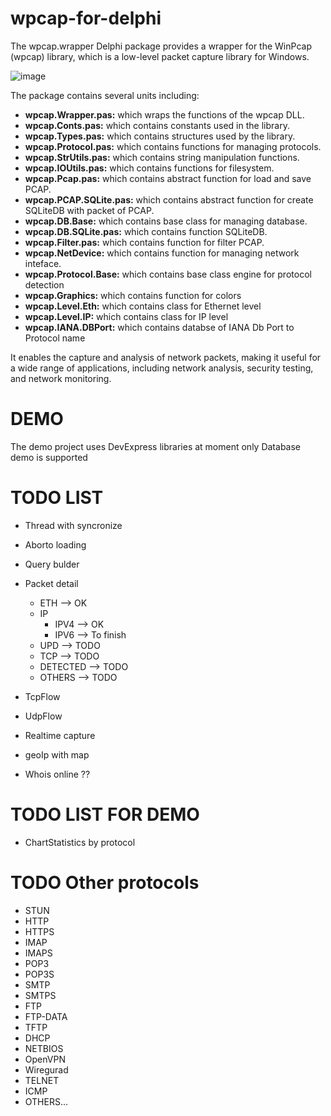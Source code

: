 # wpcap-for-delphi
The wpcap.wrapper Delphi package provides a wrapper for the WinPcap (wpcap) library, which is a low-level packet capture library for Windows.

![image](https://user-images.githubusercontent.com/11525545/219985631-ab9cd5a4-b956-4a6f-bb6a-322ad786fb35.png)


The package contains several units including: 

+ **wpcap.Wrapper.pas:**  which wraps the functions of the wpcap DLL.
+ **wpcap.Conts.pas:**   which contains constants used in the library. 
+ **wpcap.Types.pas:**    which contains structures used by the library. 
+ **wpcap.Protocol.pas:** which contains functions for managing protocols.
+ **wpcap.StrUtils.pas:** which contains string manipulation functions.
+ **wpcap.IOUtils.pas:**  which contains functions for filesystem.
+ **wpcap.Pcap.pas:**  which contains abstract function for load and save PCAP.
+ **wpcap.PCAP.SQLite.pas:**  which contains abstract function for create SQLiteDB with packet of PCAP.
+ **wpcap.DB.Base:**  which contains base class for managing database.
+ **wpcap.DB.SQLite.pas:**  which contains function SQLiteDB.
+ **wpcap.Filter.pas:**  which contains function for filter PCAP.
+ **wpcap.NetDevice:**  which contains function for managing network inteface.
+ **wpcap.Protocol.Base:**  which contains base class engine for protocol detection
+ **wpcap.Graphics:**  which contains function for colors
+ **wpcap.Level.Eth:**  which contains class for Ethernet level
+ **wpcap.Level.IP:**  which contains class for IP level
+ **wpcap.IANA.DBPort:**  which contains databse of IANA Db Port to Protocol name



It enables the capture and analysis of network packets, making it useful for a wide range of applications, including network analysis, security testing, and network monitoring.

# DEMO

The demo project uses DevExpress libraries at moment only Database demo is supported

# TODO LIST

+ Thread with syncronize
+ Aborto loading
+ Query bulder 
+ Packet detail 
  + ETH --> OK
  + IP
    + IPV4 --> OK
    + IPV6 --> To finish
  + UPD --> TODO
  + TCP --> TODO
  + DETECTED --> TODO
  + OTHERS --> TODO
+ TcpFlow 
+ UdpFlow
+ Realtime capture 
  
+ geoIp with map
+ Whois online ??

# TODO LIST FOR DEMO
+ ChartStatistics by protocol

# TODO Other protocols

+ STUN
+ HTTP
+ HTTPS
+ IMAP
+ IMAPS
+ POP3
+ POP3S
+ SMTP
+ SMTPS
+ FTP
+ FTP-DATA
+ TFTP
+ DHCP
+ NETBIOS
+ OpenVPN
+ Wiregurad
+ TELNET
+ ICMP
+ OTHERS...



